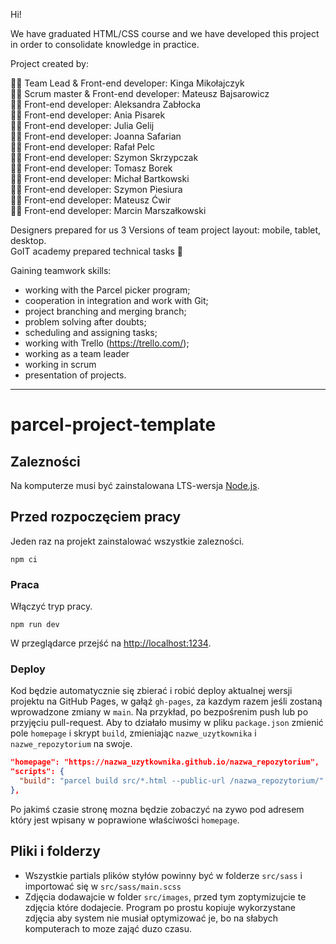 Hi!

We have graduated HTML/CSS course and we have developed this project in order to consolidate
knowledge in practice.

Project created by:

👨‍🎓 Team Lead & Front-end developer: Kinga Mikołajczyk <br> 👨‍🎓 Scrum master & Front-end developer:
Mateusz Bajsarowicz <br> 👨‍🎓 Front-end developer: Aleksandra Zabłocka <br> 👨‍🎓 Front-end developer:
Ania Pisarek <br> 👨‍🎓 Front-end developer: Julia Gelij <br> 👨‍🎓 Front-end developer: Joanna Safarian
<br> 👨‍🎓 Front-end developer: Rafał Pelc <br> 👨‍🎓 Front-end developer: Szymon Skrzypczak <br> 👨‍🎓
Front-end developer: Tomasz Borek <br> 👨‍🎓 Front-end developer: Michał Bartkowski <br> 👨‍🎓 Front-end
developer: Szymon Piesiura <br> 👨‍🎓 Front-end developer: Mateusz Ćwir <br> 👨‍🎓 Front-end developer:
Marcin Marszałkowski <br>

Designers prepared for us 3 Versions of team project layout: mobile, tablet, desktop. <br> GoIT
academy prepared technical tasks 📖

Gaining teamwork skills:

- working with the Parcel picker program;
- cooperation in integration and work with Git;
- project branching and merging branch;
- problem solving after doubts;
- scheduling and assigning tasks;
- working with Trello (https://trello.com/);
- working as a team leader
- working in scrum
- presentation of projects.

---

# parcel-project-template

## Zalezności

Na komputerze musi być zainstalowana LTS-wersja [Node.js](https://nodejs.org/en/).

## Przed rozpoczęciem pracy

Jeden raz na projekt zainstalować wszystkie zalezności.

```shell
npm ci
```

### Praca

Włączyć tryp pracy.

```shell
npm run dev
```

W przeglądarce przejść na [http://localhost:1234](http://localhost:1234).

### Deploy

Kod będzie automatycznie się zbierać i robić deploy aktualnej wersji projektu na GitHub Pages, w
gałąź `gh-pages`, za kazdym razem jeśli zostaną wprowadzone zmiany w `main`. Na przykład, po
bezpośrenim push lub po przyjęciu pull-request. Aby to działało musimy w pliku `package.json`
zmienić pole `homepage` i skrypt `build`, zmieniając `nazwe_uzytkownika` i `nazwe_repozytorium` na
swoje.

```json
"homepage": "https://nazwa_uzytkownika.github.io/nazwa_repozytorium",
"scripts": {
  "build": "parcel build src/*.html --public-url /nazwa_repozytorium/"
},
```

Po jakimś czasie stronę mozna będzie zobaczyć na zywo pod adresem który jest wpisany w poprawione
właściwości `homepage`.

## Pliki i folderzy

- Wszystkie partials plików styłów powinny być w folderze `src/sass` i importować się w
  `src/sass/main.scss`
- Zdjęcia dodawajcie w folder `src/images`, przed tym zoptymizujcie te zdjęcia które dodajecie.
  Program po prostu kopiuje wykorzystane zdjęcia aby system nie musiał optymizować je, bo na słabych
  komputerach to moze zająć duzo czasu.
